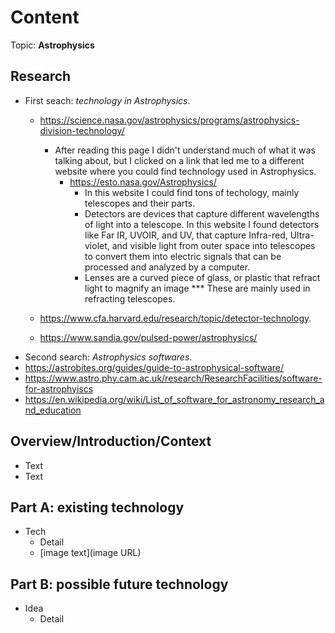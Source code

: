 # Content
Topic: **Astrophysics**

## Research
* First seach: *technology in Astrophysics*.
  * https://science.nasa.gov/astrophysics/programs/astrophysics-division-technology/
    * After reading this page I didn't understand much of what it was talking about, but I clicked on a link that led me to a different website where you could find technology used in Astrophysics.
      * https://esto.nasa.gov/Astrophysics/
        * In this website I could find tons of techology, mainly telescopes and their parts.
         * Detectors are devices that capture different wavelengths of light into a telescope. In this website I found detectors like Far IR, UVOIR, and UV, that capture Infra-red, Ultra-violet, and visible light from outer space into telescopes to convert them into electric signals that can be processed and analyzed by a computer.
         * Lenses are a curved piece of glass, or plastic that refract light to magnify an image *** These are mainly used in refracting telescopes.


   *  https://www.cfa.harvard.edu/research/topic/detector-technology.
  *   https://www.sandia.gov/pulsed-power/astrophysics/
*   Second search: *Astrophysics softwares*.
  * https://astrobites.org/guides/guide-to-astrophysical-software/
  * https://www.astro.phy.cam.ac.uk/research/ResearchFacilities/software-for-astrophyiscs
  * https://en.wikipedia.org/wiki/List_of_software_for_astronomy_research_and_education


    
## Overview/Introduction/Context
* Text
* Text

## Part A: existing technology
* Tech
  * Detail
  * [image text](image URL)

## Part B: possible future technology
* Idea
  * Detail
